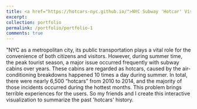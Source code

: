 ```yaml
---
title: <a href="https://hotcars-nyc.github.io/">NYC Subway 'Hotcar' Visualization</a>
excerpt: 
collection: portfolio
permalink: /portfolio/portfolio-1
comments: true
---
```

"NYC as a metropolitan city, its public transportation plays a vital role for the convenience of both citizens and visitors. However, during summer time, the peak tourist season, a major issue occurred frequently with subway cabins over years. These  cabins are regarded as hotcars, caused by the air-conditioning breakdowns happened 10 times a day during summer. In total, there were nearly 6,500 “hotcars” from 2010 to 2014, and the majority of those incidents occurred during the hottest months. This problem brings terrible experiences for the users. So my friends and I create this interactive visualization to summarize the past 'hotcars' history.
